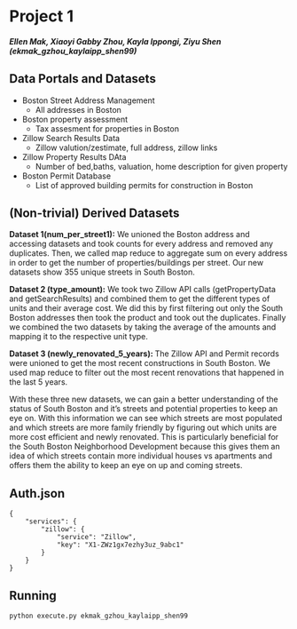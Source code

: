 # Project 1
##### Ellen Mak, Xiaoyi Gabby Zhou, Kayla Ippongi, Ziyu Shen (ekmak_gzhou_kaylaipp_shen99)

## Data Portals and Datasets

*  Boston Street Address Management 
	* All addresses in Boston
* Boston property assessment
	* Tax assesment for properties in Boston
* Zillow Search Results Data
	* Zillow valution/zestimate, full address, zillow links 
* Zillow Property Results DAta
	* Number of bed,baths, valuation, home description for given property 
* Boston Permit Database
	* List of approved building permits for construction in Boston

## (Non-trivial) Derived Datasets

<b>Dataset 1(num_per_street1):</b> We unioned the Boston address and accessing datasets and took counts for every address and removed any duplicates. Then, we called map reduce to aggregate sum on every address in order to get the number of properties/buildings per street. Our new datasets show 355 unique streets in South Boston. 

<b>Dataset 2 (type_amount):</b> We took two Zillow API calls (getPropertyData and getSearchResults) and combined them to get the different types of units and their average cost. We did this by first filtering out only the South Boston addresses then took the product and took out the duplicates. Finally we combined the two datasets by taking the average of the amounts and mapping it to the respective unit type. 

<b> Dataset 3 (newly_renovated_5_years): </b> The Zillow API and Permit records were unioned to get the most recent constructions in South Boston. We used map reduce to filter out the most recent renovations that happened in the last 5 years.  

With these three new datasets, we can gain a better understanding of the status of South Boston and it’s streets and potential properties to keep an eye on. With this information we can see which streets are most populated and which streets are more family friendly by figuring out which units are more cost efficient and newly renovated. This is particularly beneficial for the South Boston Neighborhood Development because this gives them an idea of which streets contain more individual houses vs apartments and offers them the ability to keep an eye on up and coming streets.  

## Auth.json
```
{
	"services": {
		"zillow": {
			"service": "Zillow",
			"key": "X1-ZWz1gx7ezhy3uz_9abc1"
		}
	}
}
```
## Running 
```
python execute.py ekmak_gzhou_kaylaipp_shen99
```
